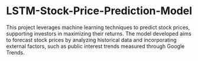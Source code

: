 # LSTM-Stock-Price-Prediction-Model
This project leverages machine learning techniques to predict stock prices, supporting investors in maximizing their returns. The model developed aims to forecast stock prices by analyzing historical data and incorporating external factors, such as public interest trends measured through Google Trends.
